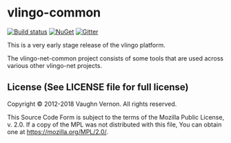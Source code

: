 # vlingo-common

[![Build status](https://ci.appveyor.com/api/projects/status/4hjuo0xfoyixpiwk/branch/master?svg=true)](https://ci.appveyor.com/project/VlingoNetOwner/vlingo-net-common/branch/master) 
[![NuGet](https://img.shields.io/nuget/v/Vlingo.Common.svg)](https://www.nuget.org/packages/Vlingo.Common)
[![Gitter](https://badges.gitter.im/vlingo-platform-net/community.svg)](https://gitter.im/vlingo-platform-net/community?utm_source=badge&utm_medium=badge&utm_campaign=pr-badge)

This is a very early stage release of the vlingo platform.

The vlingo-net-common project consists of some tools that are used across
various other vlingo-net projects.


License (See LICENSE file for full license)
-------------------------------------------
Copyright © 2012-2018 Vaughn Vernon. All rights reserved.

This Source Code Form is subject to the terms of the
Mozilla Public License, v. 2.0. If a copy of the MPL
was not distributed with this file, You can obtain
one at https://mozilla.org/MPL/2.0/.
